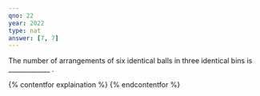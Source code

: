 ```yaml
---
qno: 22
year: 2022
type: nat
answer: [7, 7]
---
```



The number of arrangements of six identical balls in three identical bins is _____________ .

{% contentfor explaination %}
{% endcontentfor %}